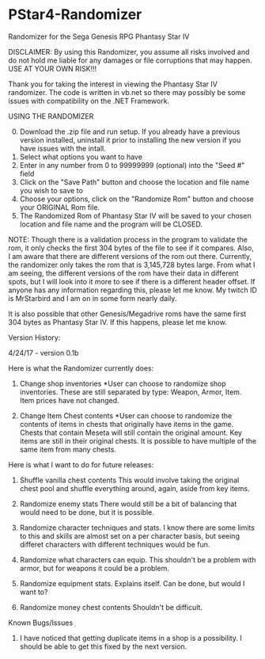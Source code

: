 # PStar4-Randomizer
Randomizer for the Sega Genesis RPG Phantasy Star IV

DISCLAIMER: By using this Randomizer, you assume all risks involved and do not hold me liable for any damages or file corruptions that may happen. USE AT YOUR OWN RISK!!!

Thank you for taking the interest in viewing the Phantasy Star IV randomizer. The code is written in vb.net so there may possibly be some issues with compatibility on the .NET Framework.

USING THE RANDOMIZER

0. Download the .zip file and run setup. If you already have a previous version installed, uninstall it prior to installing the new version if you have issues with the intall.
1. Select what options you want to have
2. Enter in any number from 0 to 99999999 (optional) into the "Seed #" field
3. Click on the "Save Path" button and choose the location and file name you wish to save to
4. Choose your options, click on the "Randomize Rom" button and choose your ORIGINAL Rom file.
5. The Randomized Rom of Phantasy Star IV will be saved to your chosen location and file name and the program will be CLOSED.

NOTE: Though there is a validation process in the program to validate the rom, it only checks the first 304 bytes of the file to see if it compares. Also, I am aware that there are different versions of the rom out there. Currently, the randomizer only takes the rom that is 3,145,728 bytes large. From what I am seeing, the different versions of the rom have their data in different spots, but I will look into it more to see if there is a different header offset. If anyone has any information regarding this, please let me know. My twitch ID is MrStarbird and I am on in some form nearly daily.

It is also possible that other Genesis/Megadrive roms have the same first 304 bytes as Phantasy Star IV. If this happens, please let me know.

Version History:

4/24/17 - version 0.1b

Here is what the Randomizer currently does:

1. Change shop inventories
*User can choose to randomize shop inventories. These are still separated by type: Weapon, Armor, Item. Item prices have not changed.

2. Change Item Chest contents
*User can choose to randomize the contents of items in chests that originally have items in the game. Chests that contain Meseta will still contain the original amount. Key items are still in their original chests. It is possible to have multiple of the same item from many chests.

Here is what I want to do for future releases:

1. Shuffle vanilla chest contents
This would involve taking the original chest pool and shuffle everything around, again, aside from key items.

2. Randomize enemy stats
There would still be a bit of balancing that would need to be done, but it is possible.

3. Randomize character techniques and stats.
I know there are some limits to this and skills are almost set on a per character basis, but seeing differet characters with different techniques would be fun.

4. Randomize what characters can equip.
This shouldn't be a problem with armor, but for weapons it could be a problem.

5. Randomize equipment stats.
Explains itself. Can be done, but would I want to?

6. Randomize money chest contents
Shouldn't be difficult.

Known Bugs/Issues
1. I have noticed that getting duplicate items in a shop is a possibility. I should be able to get this fixed by the next version.
